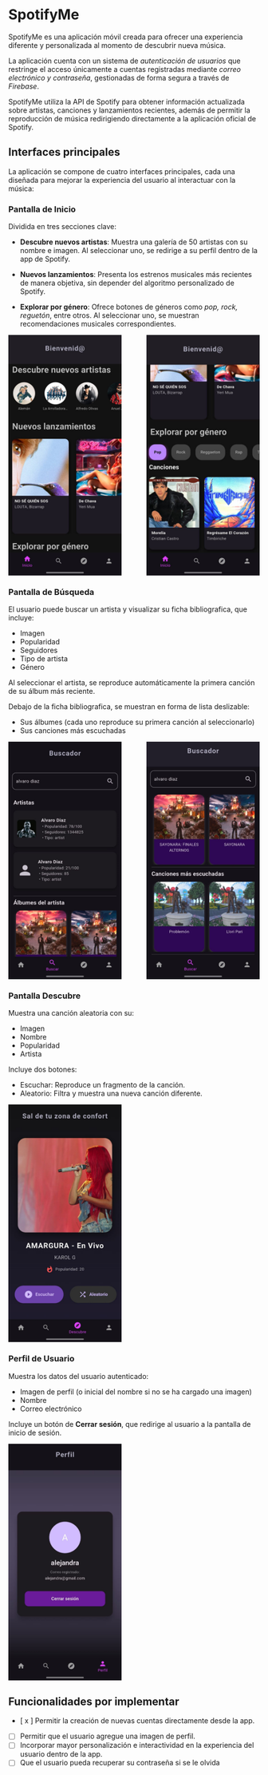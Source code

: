 # SpotifyMe

SpotifyMe es una aplicación móvil creada para ofrecer una experiencia diferente y personalizada al momento de descubrir nueva música.

La aplicación cuenta con un sistema de *autenticación de usuarios* que restringe el acceso únicamente a cuentas registradas mediante *correo electrónico y contraseña*, gestionadas de forma segura a través de *Firebase*.

SpotifyMe utiliza la API de Spotify para obtener información actualizada sobre artistas, canciones y lanzamientos recientes, además de permitir la reproducción de música redirigiendo directamente a la aplicación oficial de Spotify.

## Interfaces principales

La aplicación se compone de cuatro interfaces principales, cada una diseñada para mejorar la experiencia del usuario al interactuar con la música:

### Pantalla de Inicio

Dividida en tres secciones clave:

* **Descubre nuevos artistas**: Muestra una galería de 50 artistas con su nombre e imagen. Al seleccionar uno, se redirige a su perfil dentro de la app de Spotify.

* **Nuevos lanzamientos**: Presenta los estrenos musicales más recientes de manera objetiva, sin depender del algoritmo personalizado de Spotify.

* **Explorar por género**: Ofrece botones de géneros como *pop, rock, reguetón*, entre otros. Al seleccionar uno, se muestran recomendaciones musicales correspondientes.

<div style="display: flex; justify-content: space-between;">
    <img src="https://github.com/Alejandraglezjaime/SpotifyMe/blob/main/Img_git/inicio.jpg?raw=true" alt="index inicio principal" style="width: 45%;">
    <img src="https://github.com/Alejandraglezjaime/SpotifyMe/blob/main/Img_git/inicio2.jpg?raw=true" alt="index inicio principal 2" style="width: 45%;">
</div>

### Pantalla de Búsqueda

El usuario puede buscar un artista y visualizar su ficha bibliografica, que incluye:

* Imagen
* Popularidad
* Seguidores
* Tipo de artista
* Género

Al seleccionar el artista, se reproduce automáticamente la primera canción de su álbum más reciente. 

Debajo de la ficha bibliografica, se muestran en forma de lista deslizable:

* Sus álbumes (cada uno reproduce su primera canción al seleccionarlo)
* Sus canciones más escuchadas

<div style="display: flex; justify-content: space-between;">
    <img src="https://github.com/Alejandraglezjaime/SpotifyMe/blob/main/Img_git/buscador.jpg?raw=true" alt="index inicio principal" style="width: 45%;">
    <img src="https://github.com/Alejandraglezjaime/SpotifyMe/blob/main/Img_git/buscador2.jpg?raw=true" alt="index inicio principal 2" style="width: 45%;">
</div>

###  Pantalla Descubre

Muestra una canción aleatoria con su:

* Imagen
* Nombre
* Popularidad
* Artista

Incluye dos botones:

* Escuchar: Reproduce un fragmento de la canción.
* Aleatorio: Filtra y muestra una nueva canción diferente.

<div style="display: flex; justify-content: space-between;">
    <img src="https://github.com/Alejandraglezjaime/SpotifyMe/blob/main/Img_git/descubre.jpg?raw=true" alt="index inicio principal" style="width: 45%;">
</div>

###  Perfil de Usuario

Muestra los datos del usuario autenticado:

* Imagen de perfil (o inicial del nombre si no se ha cargado una imagen)
* Nombre
* Correo electrónico

Incluye un botón de **Cerrar sesión**, que redirige al usuario a la pantalla de inicio de sesión.

<div style="display: flex; justify-content: space-between;">
    <img src="https://github.com/Alejandraglezjaime/SpotifyMe/blob/main/Img_git/perfil.jpg?raw=true" alt="index inicio principal" style="width: 45%;">
</div>

## Funcionalidades por implementar

* [ x ] Permitir la creación de nuevas cuentas directamente desde la app.
* [ ] Permitir que el usuario agregue una imagen de perfil.
* [ ] Incorporar mayor personalización e interactividad en la experiencia del usuario dentro de la app.
* [ ] Que el usuario pueda recuperar su contraseña si se le olvida
